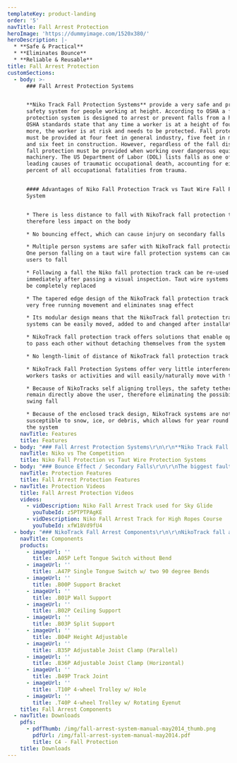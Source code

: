 ```yaml
---
templateKey: product-landing
order: '5'
navTitle: Fall Arrest Protection
heroImage: 'https://dummyimage.com/1520x380/'
heroDescription: |-
  * **Safe & Practical**
  * **Eliminates Bounce**
  * **Reliable & Reusable**
title: Fall Arrest Protection
customSections:
  - body: >-
      ### Fall Arrest Protection Systems


      **Niko Track Fall Protection Systems** provide a very safe and practical
      safety system for people working at height. According to OSHA a fall
      protection system is designed to arrest or prevent falls from a height.
      OSHA standards state that any time a worker is at a height of four feet or
      more, the worker is at risk and needs to be protected. Fall protection
      must be provided at four feet in general industry, five feet in maritime
      and six feet in construction. However, regardless of the fall distance,
      fall protection must be provided when working over dangerous equipment and
      machinery. The US Department of Labor (DOL) lists falls as one of the
      leading causes of traumatic occupational death, accounting for eight
      percent of all occupational fatalities from trauma.


      #### Advantages of Niko Fall Protection Track vs Taut Wire Fall Protection
      System


      * There is less distance to fall with NikoTrack fall protection track and
      therefore less impact on the body

      * No bouncing effect, which can cause injury on secondary falls

      * Multiple person systems are safer with NikoTrack fall protection track.
      One person falling on a taut wire fall protection systems can cause other
      users to fall

      * Following a fall the Niko fall protection track can be re-used
      immediately after passing a visual inspection. Taut wire systems need to
      be completely replaced

      * The tapered edge design of the NikoTrack fall protection track achieves
      very free running movement and eliminates snag effect

      * Its modular design means that the NikoTrack fall protection track
      systems can be easily moved, added to and changed after installation

      * NikoTrack fall protection track offers solutions that enable operators
      to pass each other without detaching themselves from the system

      * No length-limit of distance of NikoTrack fall protection track systems

      * NikoTrack Fall Protection Systems offer very little interference with
      workers tasks or activities and will easily/naturally move with the worker

      * Because of NikoTracks self aligning trolleys, the safety tether will
      remain directly above the user, therefore eliminating the possibility of a
      swing fall

      * Because of the enclosed track design, NikoTrack systems are not
      susceptible to snow, ice, or debris, which allows for year round use of
      the system
    navTitle: Features
    title: Features
  - body: "### Fall Arrest Protection Systems\r\n\r\n**Niko Track Fall Protection Systems** provide a very safe and practical safety system for people working at height. According to OSHA a fall protection system is designed to arrest or prevent falls from a height. OSHA standards state that any time a worker is at a height of four feet or more, the worker is at risk and needs to be protected. Fall protection must be provided at four feet in general industry, five feet in maritime and six feet in construction. However, regardless of the fall distance, fall protection must be provided when working over dangerous equipment and machinery. The US Department of Labor (DOL) lists falls as one of the leading causes of traumatic occupational death, accounting for eight percent of all occupational fatalities from trauma.\r\n\r\n#### Advantages of Niko Fall Protection Track vs Taut Wire Fall Protection System\r\n\r\n* There is less distance to fall with NikoTrack fall protection track and therefore less impact on the body\r\n* No bouncing effect, which can cause injury on secondary falls\r\n* Multiple person systems are safer with NikoTrack fall protection track. One person falling on a taut wire fall protection systems can cause other users to fall\r\n* Following a fall the Niko fall protection track can be re-used immediately after passing a visual inspection. Taut wire systems need to be completely replaced\r\n* The tapered edge design of the NikoTrack fall protection track achieves very free running movement and eliminates snag effect\r\n* Its modular design means that the NikoTrack fall protection track systems can be easily moved, added to and changed after installation\r\n* NikoTrack fall protection track offers solutions that enable operators to pass each other without detaching themselves from the system\r\n* No length-limit of distance of NikoTrack fall protection track systems\r\n* NikoTrack Fall Protection Systems offer very little interference with workers tasks or activities and will easily/naturally move with the worker\r\n* Because of NikoTracks self aligning trolleys, the safety tether will remain directly above the user, therefore eliminating the possibility of a swing fall\r\n* Because of the enclosed track design, NikoTrack systems are not susceptible to snow, ice, or debris, which allows for year round use of the system\r"
    navTitle: Niko vs The Competition
    title: Niko Fall Protection vs Taut Wire Protection Systems
  - body: "### Bounce Effect / Secondary Falls\r\n\r\nThe biggest fault in traditional taut-wire protection systems is that they do not prevent secondary falls and are prone to what is called the \"bounce effect.\" The bounce effect is caused when the weight of the worker is loaded onto the braided wire (because they fell), causing it to give slightly. The resulting \"give\" makes the worker fall farther than expected, as well as tightening the wire between other supports, which could cause any one else on the system to fall also. This resulting \"bounce\" is also known as a secondary fall. A secondary fall is often more damaging to the user than the original fall arrest. Because of NikoTracks rigid design, when a fall occurs the user will only fall as far as the safety tether will let them, there is no secondary fall as there is in a taut-wire system.\r\n\r\n### Enclosed Track\r\n\r\nBecause NikoTracks fall protection systems are in an enclosed track the hassle of debris jamming the run of the system are completely eliminated. This means that the systems are essentially immune to the elements, allowing for use in any weather condition from blizzard to monsoon. Using a NikoTrack system will enable the user to operate the system year round.\n\r\n### Tapered Track\r\n\r\nThe tapered edges of NikoTracks Fall Protection systems ensure that the load carrying trolleys run smoothly, meaning that the trolley will always be directly above the user, eliminating the dangers of \"swing falls.\" Also, because they are self aligning, **trolleys will always run smoothly and won't jam, even on turns**.\r\n\r\n### Reliable & Reusable\r\n\r\nWhen a fall occurs on a taut-wire system it must be taken out of service temporarily until it has been repaired. Most safety cable system manufacturer's repair procedures require temporary dismantling of the system while a factory-trained professional replaces virtually all of the costly damaged parts. This is not an issue with NikoTracks systems! After a fall a quick visual inspection on the system should be done and upon completion the system can be used again immediately.\r\n\r\n### Turns & Switches\r\n\r\nBy **combining the turns and switches of our conveyors with the versatility and reliability of the fall protection**, NikoTrack has created an ideal solution to taut-wire systems used on challenge courses. These systems have been installed on many pre-existing ropes courses and have greatly increased the overall experience for users as well as creating a safer environment. User are no longer hindered by slow moving trolleys, endangered by secondary falls or wire transfer, and can use the system throughout the year.\r\n"
    navTitle: Protection Features
    title: Fall Arrest Protection Features
  - navTitle: Protection Videos
    title: Fall Arrest Protection Videos
    videos:
      - vidDescription: Niko Fall Arrest Track used for Sky Glide
        youTubeId: z5PTPTPAgKE
      - vidDescription: Niko Fall Arrest Track for High Ropes Course
        youTubeId: xfW18Vd9fU4
  - body: "### NikoTrack Fall Arrest Components\r\n\r\nNikoTrack fall arrest components combine the turns and switches of our conveyors with the versatility and reliability of the fall protection, NikoTrack has created an ideal solution to taut-wire systems. User are no longer hindered by slow moving trolleys, endangered by secondary falls or wire transfer, and can use the system throughout the year.\r\n\r\nTRACK SERIES | SWL / FT\r\n--- | ---\r\nNo. 23.000 | 67.0 lbs\r\nNo. 24.000 | 134.0 lbs\r\nNo. 25.000 | 335.9 lbs\r\nNo. 26.000 | 671.9 lbs\r\nNo. 27.000 | 1075.0 lbs\r\n"
    navTitle: Components
    products:
      - imageUrl: ''
        title: .A05P Left Tongue Switch without Bend
      - imageUrl: ''
        title: .A47P Single Tongue Switch w/ two 90 degree Bends
      - imageUrl: ''
        title: .B00P Support Bracket
      - imageUrl: ''
        title: .B01P Wall Support
      - imageUrl: ''
        title: .B02P Ceiling Support
      - imageUrl: ''
        title: .B03P Split Support
      - imageUrl: ''
        title: .B04P Height Adjustable
      - imageUrl: ''
        title: .B35P Adjustable Joist Clamp (Parallel)
      - imageUrl: ''
        title: .B36P Adjustable Joist Clamp (Horizontal)
      - imageUrl: ''
        title: .B49P Track Joint
      - imageUrl: ''
        title: .T10P 4-wheel Trolley w/ Hole
      - imageUrl: ''
        title: .T40P 4-wheel Trolley w/ Rotating Eyenut
    title: Fall Arrest Components
  - navTitle: Downloads
    pdfs:
      - pdfThumb: /img/fall-arrest-system-manual-may2014_thumb.png
        pdfUrl: /img/fall-arrest-system-manual-may2014.pdf
        title: C4 - Fall Protection
    title: Downloads
---
```



